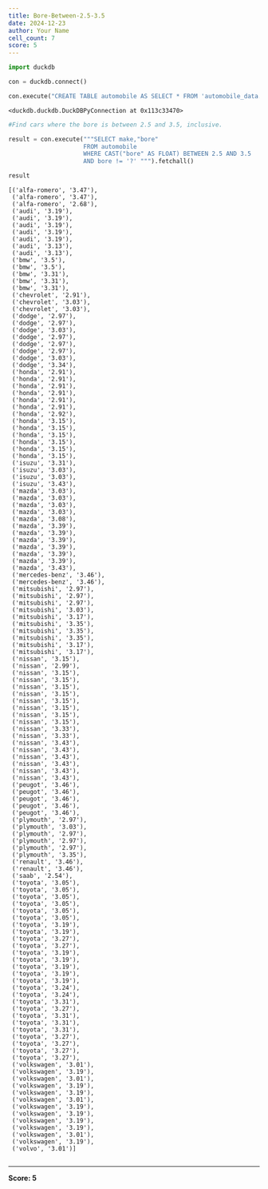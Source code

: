 ```yaml
---
title: Bore-Between-2.5-3.5
date: 2024-12-23
author: Your Name
cell_count: 7
score: 5
---
```


```python
import duckdb
```


```python
con = duckdb.connect()
```


```python
con.execute("CREATE TABLE automobile AS SELECT * FROM 'automobile_data.csv'")
```




    <duckdb.duckdb.DuckDBPyConnection at 0x113c33470>




```python
#Find cars where the bore is between 2.5 and 3.5, inclusive.
```


```python
result = con.execute("""SELECT make,"bore"
                     FROM automobile
                     WHERE CAST("bore" AS FLOAT) BETWEEN 2.5 AND 3.5
                     AND bore != '?' """).fetchall()
```


```python
result
```




    [('alfa-romero', '3.47'),
     ('alfa-romero', '3.47'),
     ('alfa-romero', '2.68'),
     ('audi', '3.19'),
     ('audi', '3.19'),
     ('audi', '3.19'),
     ('audi', '3.19'),
     ('audi', '3.19'),
     ('audi', '3.13'),
     ('audi', '3.13'),
     ('bmw', '3.5'),
     ('bmw', '3.5'),
     ('bmw', '3.31'),
     ('bmw', '3.31'),
     ('bmw', '3.31'),
     ('chevrolet', '2.91'),
     ('chevrolet', '3.03'),
     ('chevrolet', '3.03'),
     ('dodge', '2.97'),
     ('dodge', '2.97'),
     ('dodge', '3.03'),
     ('dodge', '2.97'),
     ('dodge', '2.97'),
     ('dodge', '2.97'),
     ('dodge', '3.03'),
     ('dodge', '3.34'),
     ('honda', '2.91'),
     ('honda', '2.91'),
     ('honda', '2.91'),
     ('honda', '2.91'),
     ('honda', '2.91'),
     ('honda', '2.91'),
     ('honda', '2.92'),
     ('honda', '3.15'),
     ('honda', '3.15'),
     ('honda', '3.15'),
     ('honda', '3.15'),
     ('honda', '3.15'),
     ('honda', '3.15'),
     ('isuzu', '3.31'),
     ('isuzu', '3.03'),
     ('isuzu', '3.03'),
     ('isuzu', '3.43'),
     ('mazda', '3.03'),
     ('mazda', '3.03'),
     ('mazda', '3.03'),
     ('mazda', '3.03'),
     ('mazda', '3.08'),
     ('mazda', '3.39'),
     ('mazda', '3.39'),
     ('mazda', '3.39'),
     ('mazda', '3.39'),
     ('mazda', '3.39'),
     ('mazda', '3.39'),
     ('mazda', '3.43'),
     ('mercedes-benz', '3.46'),
     ('mercedes-benz', '3.46'),
     ('mitsubishi', '2.97'),
     ('mitsubishi', '2.97'),
     ('mitsubishi', '2.97'),
     ('mitsubishi', '3.03'),
     ('mitsubishi', '3.17'),
     ('mitsubishi', '3.35'),
     ('mitsubishi', '3.35'),
     ('mitsubishi', '3.35'),
     ('mitsubishi', '3.17'),
     ('mitsubishi', '3.17'),
     ('nissan', '3.15'),
     ('nissan', '2.99'),
     ('nissan', '3.15'),
     ('nissan', '3.15'),
     ('nissan', '3.15'),
     ('nissan', '3.15'),
     ('nissan', '3.15'),
     ('nissan', '3.15'),
     ('nissan', '3.15'),
     ('nissan', '3.15'),
     ('nissan', '3.33'),
     ('nissan', '3.33'),
     ('nissan', '3.43'),
     ('nissan', '3.43'),
     ('nissan', '3.43'),
     ('nissan', '3.43'),
     ('nissan', '3.43'),
     ('nissan', '3.43'),
     ('peugot', '3.46'),
     ('peugot', '3.46'),
     ('peugot', '3.46'),
     ('peugot', '3.46'),
     ('peugot', '3.46'),
     ('plymouth', '2.97'),
     ('plymouth', '3.03'),
     ('plymouth', '2.97'),
     ('plymouth', '2.97'),
     ('plymouth', '2.97'),
     ('plymouth', '3.35'),
     ('renault', '3.46'),
     ('renault', '3.46'),
     ('saab', '2.54'),
     ('toyota', '3.05'),
     ('toyota', '3.05'),
     ('toyota', '3.05'),
     ('toyota', '3.05'),
     ('toyota', '3.05'),
     ('toyota', '3.05'),
     ('toyota', '3.19'),
     ('toyota', '3.19'),
     ('toyota', '3.27'),
     ('toyota', '3.27'),
     ('toyota', '3.19'),
     ('toyota', '3.19'),
     ('toyota', '3.19'),
     ('toyota', '3.19'),
     ('toyota', '3.19'),
     ('toyota', '3.24'),
     ('toyota', '3.24'),
     ('toyota', '3.31'),
     ('toyota', '3.27'),
     ('toyota', '3.31'),
     ('toyota', '3.31'),
     ('toyota', '3.31'),
     ('toyota', '3.27'),
     ('toyota', '3.27'),
     ('toyota', '3.27'),
     ('toyota', '3.27'),
     ('volkswagen', '3.01'),
     ('volkswagen', '3.19'),
     ('volkswagen', '3.01'),
     ('volkswagen', '3.19'),
     ('volkswagen', '3.19'),
     ('volkswagen', '3.01'),
     ('volkswagen', '3.19'),
     ('volkswagen', '3.19'),
     ('volkswagen', '3.19'),
     ('volkswagen', '3.19'),
     ('volkswagen', '3.01'),
     ('volkswagen', '3.19'),
     ('volvo', '3.01')]




```python

```


---
**Score: 5**
